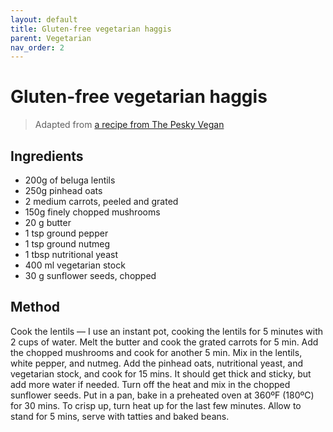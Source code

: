 ```yaml
---
layout: default
title: Gluten-free vegetarian haggis
parent: Vegetarian
nav_order: 2
---
```


# Gluten-free vegetarian haggis

> Adapted from [a recipe from The Pesky Vegan](https://thepeskyvegan.com/recipes/vegan-haggis/)

## Ingredients

* 200g of beluga lentils
* 250g pinhead oats
* 2 medium carrots, peeled and grated
* 150g finely chopped mushrooms
* 20 g butter
* 1 tsp ground pepper
* 1 tsp ground nutmeg
* 1 tbsp nutritional yeast
* 400 ml vegetarian stock
* 30 g sunflower seeds, chopped

## Method

Cook the lentils — I use an instant pot, cooking the lentils for 5 minutes 
with 2 cups of water. Melt the butter and cook the grated carrots for 5 min. 
Add the chopped mushrooms and cook for another 5 min. Mix in the lentils, 
white pepper, and nutmeg. Add the pinhead oats, nutritional yeast, and 
vegetarian stock, and cook for 15 mins. It should get thick and sticky, 
but add more water if needed. Turn off the heat and mix in the chopped 
sunflower seeds. Put in a pan, bake in a preheated oven at 360ºF (180ºC) 
for 30 mins. To crisp up, turn heat up for the last few minutes. Allow 
to stand for 5 mins, serve with tatties and baked beans. 

